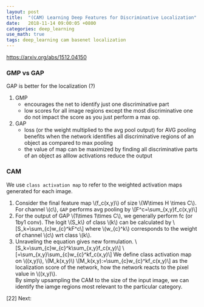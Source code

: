 ```yaml
---
layout: post
title:  "(CAM) Learning Deep Features for Discriminative Localization"
date:   2018-11-14 09:00:05 +0800
categories: deep_learning
use_math: true
tags: deep_learning cam basenet localization 
---
```


<a href="https://arxiv.org/abs/1512.04150" target="_blank">https://arxiv.org/abs/1512.04150</a>


### GMP vs GAP
GAP is better for the localization (?)

1. GMP
	* encourages the net to identify just one discriminative part
	* low scores for all image regions except the most discriminative one do not impact the score as you just perform a max op.
2. GAP
	* loss (or the weight multiplied to the avg pool output) for AVG pooling benefits when the network identifies all discriminative regions of an object as compared to max pooling
	* the value of map can be maximized by finding all discriminative parts of an object as alllow activations reduce the output



### CAM
We use `class activation map` to refer to the weighted activation maps generated for each image.

1. Consider the final feature map \\(f\_c(x,y)\\) of size \\(W\times H \times C\\). For channel \\(c\\), `GAP` performs avg pooling by
\\[F^c=\sum\_\{x,y\}f\_c(x,y)\\]
2. For the output of GAP \\(1\times 1\times C\\), we generally perform fc (or 1by1 conv). The logit \\(S\_k\\) of class \\(k\\) can be calculated by
\\[S\_k=\sum\_\{c\}w\_\{c\}^kF^c\\]
where \\(w\_\{c\}^k\\) corresponds to the weight of channel \\(c\\) wrt class \\(k\\).
3. Unraveling the equation gives new formulation.
\\[S\_k=\sum\_\{c\}w\_\{c\}^k\sum\_\{x,y\}f\_c(x,y)\\]
\\[=\sum\_\{x,y\}\sum\_\{c\}w\_\{c\}^kf\_c(x,y)\\]
We define class activation map on \\((x,y)\\), \\(M\_k(x,y)\\) 
\\[M\_k(x,y):=\sum\_\{c\}w\_\{c\}^kf\_c(x,y)\\]
as the localization score of the network, how the network reacts to the pixel value in \\((x,y)\\).  
By simply upsampling the CAM to the size of the input image, we can identify the iamge regions most relevant to the particular category.


[22]
Next:  



